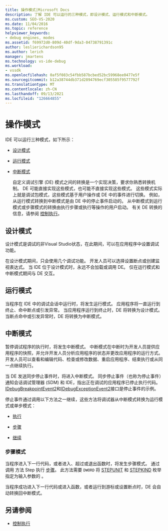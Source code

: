 ```yaml
---
title: 操作模式|Microsoft Docs
description: 了解 IDE 可以运行的三种模式，即设计模式、运行模式和中断模式。
ms.custom: SEO-VS-2020
ms.date: 11/04/2016
ms.topic: reference
helpviewer_keywords:
- debug engines, modes
ms.assetid: f69972d0-809d-40df-9da3-04738791391c
author: leslierichardson95
ms.author: lerich
manager: jmartens
ms.technology: vs-ide-debug
ms.workload:
- vssdk
ms.openlocfilehash: 0af5f083c54fbb587bcbed52bc59968ee0477e5f
ms.sourcegitcommit: b12a38744db371d2894769ecf305585f9577792f
ms.translationtype: MT
ms.contentlocale: zh-CN
ms.lasthandoff: 09/13/2021
ms.locfileid: "126664855"
---
```

# <a name="operational-modes"></a>操作模式
IDE 可以运行三种模式，如下所示：

- [设计模式](#vsconoperationalmodesanchor1)

- [运行模式](#vsconoperationalmodesanchor2)

- [中断模式](#vsconoperationalmodesanchor3)

  自定义调试引擎 (DE) 模式之间的转换是一个实现决策，要求你熟悉转换机制。 DE 可能直接实现这些模式，也可能不直接实现这些模式。 这些模式实际上就是调试包模式，这些模式基于用户操作或 DE 中的事件进行切换。 例如，从运行模式转换到中断模式是由 DE 中的停止事件启动的。 从中断模式到运行模式或步骤模式的转换由执行步骤或执行等操作的用户启动。 有关 DE 转换的信息，请参阅 [控制执行](../../extensibility/debugger/control-of-execution.md)。

## <a name="design-mode"></a><a name="vsconoperationalmodesanchor1"></a> 设计模式
 设计模式是调试的非Visual Studio状态，在此期间，可以在应用程序中设置调试功能。

 在设计模式期间，只会使用几个调试功能。 开发人员可以选择设置断点或创建监视表达式。 当 IDE 位于设计模式时，永远不会加载或调用 DE。 仅在运行模式和中断模式期间与 DE 交互。

## <a name="run-mode"></a><a name="vsconoperationalmodesanchor2"></a> 运行模式
 当程序在 IDE 中的调试会话中运行时，将发生运行模式。 应用程序将一直运行到终止、命中断点或引发异常。 当应用程序运行到终止时，DE 将转换为设计模式。 当断点命中或引发异常时，DE 将转换为中断模式。

## <a name="break-mode"></a><a name="vsconoperationalmodesanchor3"></a> 中断模式
 暂停调试程序的执行时，将发生中断模式。 中断模式在中断时为开发人员提供应用程序的快照，并允许开发人员分析应用程序的状态并更改应用程序的运行方式。 开发人员可以查看和编辑代码、检查或修改数据、重启应用程序、结束执行或从同一点继续执行。

 当 DE 发送同步停止事件时，将进入中断模式。 同步停止事件（也称为停止事件）通知会话调试管理器 (SDM) 和 IDE，指出正在调试的应用程序已停止执行代码。 [IDebugBreakpointEvent2](../../extensibility/debugger/reference/idebugbreakpointevent2.md)和[IDebugExceptionEvent2](../../extensibility/debugger/reference/idebugexceptionevent2.md)接口是停止事件的示例。

 停止事件通过调用以下方法之一继续，这些方法将调试器从中断模式转换为运行模式或单步模式：

- [执行](../../extensibility/debugger/reference/idebugprocess3-execute.md)

- [步骤](../../extensibility/debugger/reference/idebugprocess3-step.md)

- [继续](../../extensibility/debugger/reference/idebugprocess3-continue.md)

### <a name="step-mode"></a><a name="vsconoperationalmodesanchor4"></a> 步骤模式
 当程序进入下一行代码，或者进入、超过或退出函数时，将发生步骤模式。 通过调用 方法 Step 执行 [步骤](../../extensibility/debugger/reference/idebugprocess3-step.md)。 此方法需要 `DWORD` 将 [STEPUNIT](../../extensibility/debugger/reference/stepunit.md) 和 [STEPKIND](../../extensibility/debugger/reference/stepkind.md) 枚举指定为输入参数的 。

 当程序成功进入下一行代码或进入函数，或者运行到游标或设置断点时，DE 会自动转换回中断模式。

## <a name="see-also"></a>另请参阅
- [控制执行](../../extensibility/debugger/control-of-execution.md)
